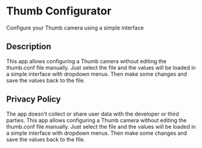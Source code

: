 # Thumb Configurator

Configure your Thumb camera using a simple interface

## Description

This app allows configuring a Thumb camera without editing the thumb.conf file manually. Just select the file and the values will be loaded in a simple interface with dropdown menus. Then make some changes and save the values back to the file.

## Privacy Policy

The app doesn't collect or share user data with the developer or third parties.
This app allows configuring a Thumb camera without editing the thumb.conf file manually. Just select the file and the values will be loaded in a simple interface with dropdown menus. Then make some changes and save the values back to the file.
